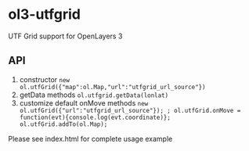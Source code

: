 ol3-utfgrid
===========

UTF Grid support for OpenLayers 3

API
-----------------

1. constructor <code>new ol.utfGrid({"map":ol.Map,"url":"utfgrid_url_source"})</code>
2. getData methods <code>ol.utfgrid.getData(lonlat)</code>
3. customize default onMove methods <code>new ol.utfGrid({"url":"utfgrid_url_source"}); ; ol.utfGrid.onMove = function(evt){console.log(evt.coordinate)}; ol.utfGrid.addTo(ol.Map);</code>

<p>Please see index.html for complete usage example<p>


